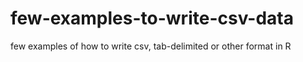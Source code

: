 # few-examples-to-write-csv-data
few examples of how to write csv, tab-delimited or other format in R
